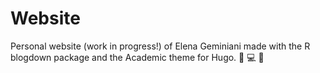 # Website
Personal website (work in progress!) of Elena Geminiani made with the R blogdown package and the Academic theme for Hugo. :rocket: :computer: :pencil:
